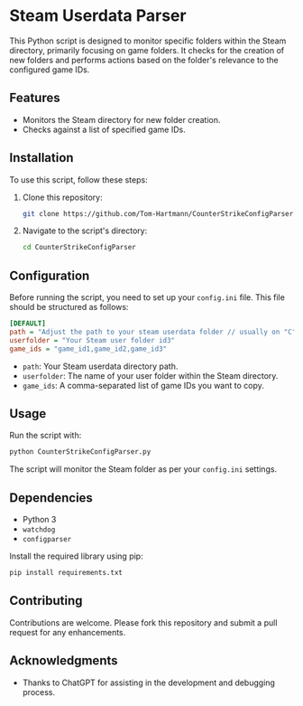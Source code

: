 # Steam Userdata Parser

This Python script is designed to monitor specific folders within the Steam directory, primarily focusing on game folders. It checks for the creation of new folders and performs actions based on the folder's relevance to the configured game IDs.

## Features

- Monitors the Steam directory for new folder creation.
- Checks against a list of specified game IDs.

## Installation

To use this script, follow these steps:

1. Clone this repository:
   ```bash
   git clone https://github.com/Tom-Hartmann/CounterStrikeConfigParser
   ```
2. Navigate to the script's directory:
   ```bash
   cd CounterStrikeConfigParser
   ```

## Configuration

Before running the script, you need to set up your `config.ini` file. This file should be structured as follows:

```ini
[DEFAULT]
path = "Adjust the path to your steam userdata folder // usually on "C""
userfolder = "Your Steam user folder id3"
game_ids = "game_id1,game_id2,game_id3"
```

- `path`: Your Steam userdata directory path.
- `userfolder`: The name of your user folder within the Steam directory.
- `game_ids`: A comma-separated list of game IDs you want to copy.

## Usage

Run the script with:

```bash
python CounterStrikeConfigParser.py
```

The script will monitor the Steam folder as per your `config.ini` settings.

## Dependencies

- Python 3
- `watchdog`
- `configparser`

Install the required library using pip:

```bash
pip install requirements.txt
```

## Contributing

Contributions are welcome. Please fork this repository and submit a pull request for any enhancements.

## Acknowledgments

- Thanks to ChatGPT for assisting in the development and debugging process.
